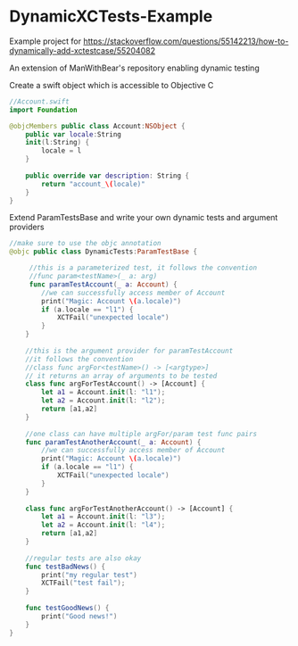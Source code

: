 # DynamicXCTests-Example
Example project for https://stackoverflow.com/questions/55142213/how-to-dynamically-add-xctestcase/55204082

An extension of ManWithBear's repository enabling dynamic testing

Create a swift object which is accessible to Objective C
```swift
//Account.swift
import Foundation

@objcMembers public class Account:NSObject {
    public var locale:String
    init(l:String) {
        locale = l
    }
    
    public override var description: String {
        return "account_\(locale)"
    }
}
```

Extend ParamTestsBase and write your own dynamic tests and argument providers

```swift
//make sure to use the objc annotation
@objc public class DynamicTests:ParamTestBase {

     //this is a parameterized test, it follows the convention
     //func param<testName>(_ a: arg)
     func paramTestAccount(_ a: Account) {
        //we can successfully access member of Account
        print("Magic: Account \(a.locale)")
        if (a.locale == "l1") {
            XCTFail("unexpected locale")
        }
    }
    
    //this is the argument provider for paramTestAccount
    //it follows the convention
    //class func argFor<testName>() -> [<argtype>]
    // it returns an array of arguments to be tested
    class func argForTestAccount() -> [Account] {
        let a1 = Account.init(l: "l1");
        let a2 = Account.init(l: "l2");
        return [a1,a2]
    }
    
    //one class can have multiple argFor/param test func pairs
    func paramTestAnotherAccount(_ a: Account) {
        //we can successfully access member of Account
        print("Magic: Account \(a.locale)")
        if (a.locale == "l1") {
            XCTFail("unexpected locale")
        }
    }
    
    class func argForTestAnotherAccount() -> [Account] {
        let a1 = Account.init(l: "l3");
        let a2 = Account.init(l: "l4");
        return [a1,a2]
    }
    
    //regular tests are also okay
    func testBadNews() {
        print("my regular test")
        XCTFail("test fail");
    }
    
    func testGoodNews() {
        print("Good news!")
    }
}
```
